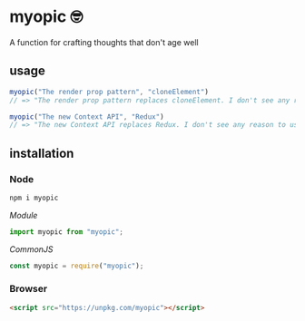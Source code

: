 # myopic 🤓
A function for crafting thoughts that don't age well

## usage

```js
myopic("The render prop pattern", "cloneElement")
// => "The render prop pattern replaces cloneElement. I don't see any reason to use cloneElement anymore."

myopic("The new Context API", "Redux")
// => "The new Context API replaces Redux. I don't see any reason to use Redux anymore."
```

## installation

### Node

```bash
npm i myopic
```

*Module*
```js
import myopic from "myopic";
```

*CommonJS*
```js
const myopic = require("myopic");
```

### Browser
```html
<script src="https://unpkg.com/myopic"></script>
```